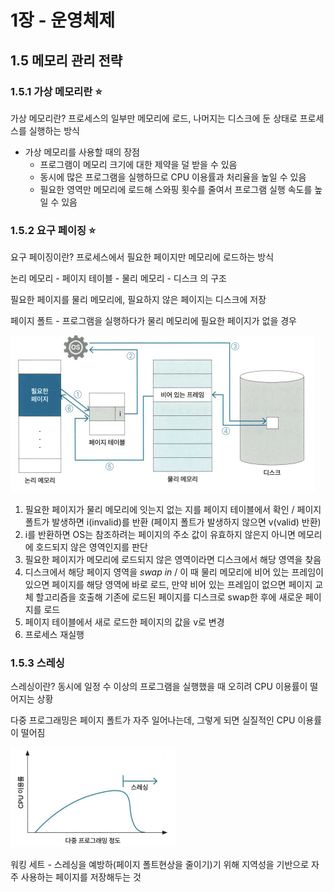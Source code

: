 # 1장 - 운영체제

## 1.5 메모리 관리 전략

### 1.5.1 가상 메모리란 ⭐

가상 메모리란? 프로세스의 일부만 메모리에 로드, 나머지는 디스크에 둔 상태로 프로세스를 실행하는 방식

* 가상 메모리를 사용할 때의 장점
  * 프로그램이 메모리 크기에 대한 제약을 덜 받을 수 있음
  * 동시에 많은 프로그램을 실행하므로 CPU 이용률과 처리율을 높일 수 있음
  * 필요한 영역만 메모리에 로드해 스와핑 횟수를 줄여서 프로그램 실행 속도를 높일 수 있음

### 1.5.2 요구 페이징 ⭐

요구 페이징이란? 프로세스에서 필요한 페이지만 메모리에 로드하는 방식

논리 메모리 - 페이지 테이블 - 물리 메모리 - 디스크 의 구조

필요한 페이지를 물리 메모리에, 필요하지 않은 페이지는 디스크에 저장

페이지 폴트 - 프로그램을 실행하다가 물리 메모리에 필요한 페이지가 없을 경우

![Alt text](page_fault.png)

1. 필요한 페이지가 물리 메모리에 잇는지 없는 지를 페이지 테이블에서 확인 / 페이지 폴트가 발생하면 i(invalid)를 반환 (페이지 폴트가 발생하지 않으면 v(valid) 반환)
2. i를 반환하면 OS는 참조하려는 페이지의 주소 값이 유효하지 않은지 아니면 메모리에 호드되지 않은 영역인지를 판단
3. 필요한 페이지가 메모리에 로드되지 않은 영역이라면 디스크에서 해당 영역을 찾음
4. 디스크에서 해당 페이지 영역을 *swap in* / 이 때 물리 메모리에 비어 있는 프레임이 있으면 페이지를 해당 영역에 바로 로드, 만약 비어 있는 프레임이 없으면 페이지 교체 할고리즘을 호출해 기존에 로드된 페이지를 디스크로 swap한 후에 새로운 페이지를 로드
5. 페이지 테이블에서 새로 로드한 페이지의 값을 v로 변경
6. 프로세스 재실행

### 1.5.3 스레싱

스레싱이란? 동시에 일정 수 이상의 프로그램을 실행했을 때 오히려 CPU 이용률이 떨어지는 상황

다중 프로그래밍은 페이지 폴트가 자주 일어나는데, 그렇게 되면 실질적인 CPU 이용률이 떨어짐

![Alt text](thrashing.png)

워킹 세트 - 스레싱을 예방하(페이지 폴트현상을 줄이기)기 위해 지역성을 기반으로 자주 사용하는 페이지를 저장해두는 것
